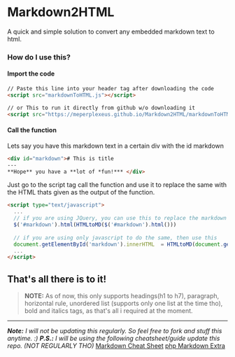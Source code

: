 # Markdown2HTML
A quick and simple solution to convert any embedded markdown text to html.

### How do I use this?
#### Import the code
```html
// Paste this line into your header tag after downloading the code
<script src="markdownToHTML.js"></script>

// or This to run it directly from github w/o downloading it
<script src="https://meperplexeus.github.io/Markdown2HTML/markdownToHTML.js"></script>
```

#### Call the function
Lets say you have this markdown text in a certain div with the id markdown
```html
<div id="markdown"># This is title
---
**Hope** you have a **lot of *fun!*** </div>
```
Just go to the script tag call the function and use it to replace the same with the HTML thats given as the output of the function.
```html
<script type="text/javascript">
  ...
  // if you are using JQuery, you can use this to replace the markdown div's content with HTML
  $('#markdown').html(HTMLtoMD($('#markdown').html()))
  
  // if you are using only javascript to do the same, then use this
  document.getElementById('markdown').innerHTML  = HTMLtoMD(document.getElementById('markdown').innerHTML);
  ...
</script>
```
## That's all there is to it!

> **NOTE:**
> As of now, this only supports headings(h1 to h7), paragraph, horizontal rule, unordered list (supports only one list at the time tho), bold and italics tags, as that's all i required at the moment.
---

***Note:** I will not be updating this regularly. So feel free to fork and stuff this anytime. :)*
***P.S.:** I will be using the following cheatsheet/guide update this repo. (NOT REGULARLY THO)*
[Markdown Cheat Sheet](https://www.markdownguide.org/cheat-sheet/)
[php Markdown Extra](https://michelf.ca/projects/php-markdown/extra/)
